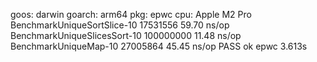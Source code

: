 goos: darwin
goarch: arm64
pkg: epwc
cpu: Apple M2 Pro
BenchmarkUniqueSortSlice-10     	17531556	        59.70 ns/op
BenchmarkUniqueSlicesSort-10    	100000000	        11.48 ns/op
BenchmarkUniqueMap-10           	27005864	        45.45 ns/op
PASS
ok  	epwc	3.613s

